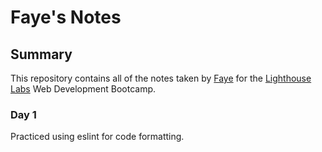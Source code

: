 # Faye's Notes

## Summary

This repository contains all of the notes taken by [Faye](https://github.com/fayesadev) for the [Lighthouse Labs](https://www.lighthouselabs.ca/) Web Development Bootcamp.

### Day 1
Practiced using eslint for code formatting.